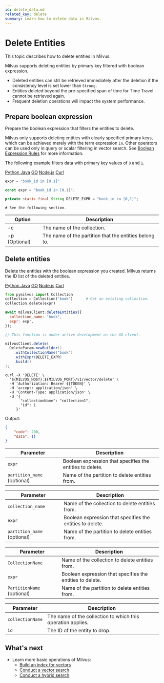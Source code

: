```yaml
---
id: delete_data.md
related_key: delete
summary: Learn how to delete data in Milvus.
---
```


# Delete Entities

This topic describes how to delete entities in Milvus.

Milvus supports deleting entities by primary key filtered with boolean expression.


<div class="alert caution">
    <ul>
	      <li>Deleted entities can still be retrieved immediately after the deletion if the consistency level is set lower than <code>Strong</code>.</li>
	      <li>Entities deleted beyond the pre-specified span of time for Time Travel cannot be retrieved again.</li>
        <li>Frequent deletion operations will impact the system performance.</li>
    </ul>
</div>



## Prepare boolean expression

Prepare the boolean expression that filters the entities to delete. 

Milvus only supports deleting entities with clearly specified primary keys, which can be achieved merely with the term expression `in`. Other operators can be used only in query or scalar filtering in vector search. See [Boolean Expression Rules](boolean.md) for more information.

The following example filters data with primary key values of `0` and `1`.

<div class="multipleCode">
  <a href="#python">Python </a>
  <a href="#java">Java</a>
  <a href="#go">GO</a>
  <a href="#javascript">Node.js</a>
  <a href="#curl">Curl</a>
</div>

```python
expr = "book_id in [0,1]"
```

```javascript
const expr = "book_id in [0,1]";
```

```java
private static final String DELETE_EXPR = "book_id in [0,1]";
```

<div style="display: none">

```shell
delete entities -c book
The expression to specify entities to be deleted： book_id in [0,1]
```

</div>

```curl
# See the following section.
```

<table class="language-shell">
    <thead>
        <tr>
            <th>Option</th>
            <th>Description</th>
        </tr>
    </thead>
    <tbody>
        <tr>
            <td>-c</td>
            <td>The name of the collection.</td>
        </tr>
        <tr>
            <td>-p (Optional)</td>
            <td>The name of the partition that the entities belong to.</td>
        </tr>
    </tbody>
</table>


## Delete entities

Delete the entities with the boolean expression you created. Milvus returns the ID list of the deleted entities.

<div class="multipleCode">
  <a href="#python">Python </a>
  <a href="#java">Java</a>
  <a href="#go">GO</a>
  <a href="#javascript">Node.js</a>
  <a href="#curl">Curl</a>
</div>

```python
from pymilvus import Collection
collection = Collection("book")      # Get an existing collection.
collection.delete(expr)
```

```javascript
await milvusClient.deleteEntities({
  collection_name: "book",
  expr: expr,
});
```

```go
// This function is under active development on the GO client.
```

```java
milvusClient.delete(
  DeleteParam.newBuilder()
    .withCollectionName("book")
    .withExpr(DELETE_EXPR)
    .build()
);
```

<div style="display: none">

```shell
You are trying to delete the entities of collection. This action cannot be undone!
Do you want to continue? [y/N]: y
```

</div>

```curl
curl -X 'DELETE' \
  '${MILVUS_HOST}:${MILVUS_PORT}/v1/vector/delete' \
  -H 'Authorization: Bearer ${TOKEN}' \
  -H 'accept: application/json' \
  -H 'Content-Type: application/json' \
  -d '{
       "collectionName": "collection1",
       "id": 1
     }'
```

<div class="language-curl">
Output:

```json
{
    "code": 200,
    "data": {}
}
```

</div>

<table class="language-python">
	<thead>
	<tr>
		<th>Parameter</th>
		<th>Description</th>
	</tr>
	</thead>
	<tbody>
	<tr>
		<td><code>expr</code></td>
		<td>Boolean expression that specifies the entities to delete.</td>
	</tr>
  <tr>
		<td><code>partition_name</code> (optional)</td>
		<td>Name of the partition to delete entities from.</td>
	</tr>
	</tbody>
</table>

<table class="language-javascript">
	<thead>
	<tr>
		<th>Parameter</th>
		<th>Description</th>
	</tr>
	</thead>
	<tbody>
	<tr>
		<td><code>collection_name</code></td>
		<td>Name of the collection to delete entities from.</td>
	</tr>
    <tr>
		<td><code>expr</code></td>
		<td>Boolean expression that specifies the entities to delete.</td>
	</tr>
    <tr>
		<td><code>partition_name</code> (optional)</td>
		<td>Name of the partition to delete entities from.</td>
	</tr>
	</tbody>
</table>

<table class="language-java">
	<thead>
	<tr>
		<th>Parameter</th>
		<th>Description</th>
	</tr>
	</thead>
	<tbody>
	<tr>
		<td><code>CollectionName</code></td>
		<td>Name of the collection to delete entities from.</td>
	</tr>
    <tr>
		<td><code>expr</code></td>
		<td>Boolean expression that specifies the entities to delete.</td>
	</tr>
    <tr>
		<td><code>PartitionName</code> (optional)</td>
		<td>Name of the partition to delete entities from.</td>
	</tr>
	</tbody>
</table>

<table class="language-curl">
	<thead>
	<tr>
		<th>Parameter</th>
		<th>Description</th>
	</tr>
	</thead>
	<tbody>
	<tr>
		<td><code>collectionName</code></td>
		<td>The name of the collection to which this operation applies.</td>
	</tr>
	<tr>
		<td><code>id</code></td>
		<td>The ID of the entity to drop.</td>
	</tr>
	</tbody>
</table>

## What's next

- Learn more basic operations of Milvus:
  - [Build an index for vectors](build_index.md)
  - [Conduct a vector search](search.md)
  - [Conduct a hybrid search](hybridsearch.md)
